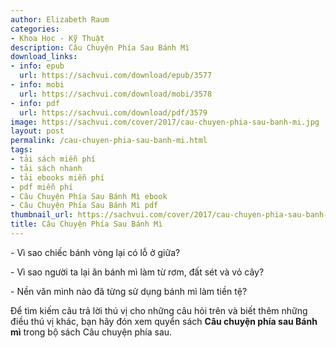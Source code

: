 ```yaml
---
author: Elizabeth Raum
categories:
- Khoa Học - Kỹ Thuật
description: Câu Chuyện Phía Sau Bánh Mì
download_links:
- info: epub
  url: https://sachvui.com/download/epub/3577
- info: mobi
  url: https://sachvui.com/download/mobi/3578
- info: pdf
  url: https://sachvui.com/download/pdf/3579
image: https://sachvui.com/cover/2017/cau-chuyen-phia-sau-banh-mi.jpg
layout: post
permalink: /cau-chuyen-phia-sau-banh-mi.html
tags:
- tải sách miễn phí
- tải sách nhanh
- tải ebooks miễn phí
- pdf miễn phí
- Câu Chuyện Phía Sau Bánh Mì ebook
- Câu Chuyện Phía Sau Bánh Mì pdf
thumbnail_url: https://sachvui.com/cover/2017/cau-chuyen-phia-sau-banh-mi.jpg
title: Câu Chuyện Phía Sau Bánh Mì
---
```


 <div class="item-desc text-justify"> <p>- Vì sao chiếc bánh vòng lại có lỗ ở giữa?</p><p>- Vì sao người ta lại ăn bánh mì làm từ rơm, đất sét và vỏ cây?</p><p>- Nền văn mình nào đã từng sử dụng bánh mì làm tiền tệ?</p><p>Để tìm kiếm câu trả lời thú vị cho những câu hỏi trên và biết thêm những điều thú vị khác, bạn hãy đón xem quyển sách <strong>Câu chuyện phía sau Bánh mì</strong> trong bộ sách Câu chuyện phía sau.</p> </div>
